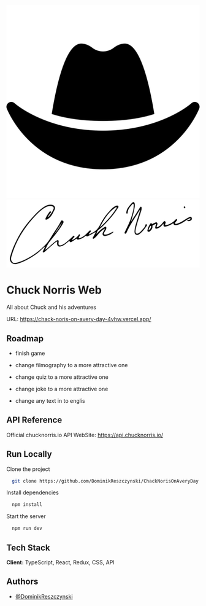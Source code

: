 ![Logo](./src/assets/hat.svg)
![Logo](./src/assets/1920px-Chuck_Norris_signature.svg.png)

# Chuck Norris Web

All about Chuck and his adventures

URL: https://chack-noris-on-avery-day-4vhw.vercel.app/

## Roadmap

- finish game

- change filmography to a more attractive one

- change quiz to a more attractive one

- change joke to a more attractive one

- change any text in to englis

## API Reference

Official chucknorris.io API WebSite: https://api.chucknorris.io/

## Run Locally

Clone the project

```bash
  git clone https://github.com/DominikReszczynski/ChackNorisOnAveryDay.git
```

Install dependencies

```bash
  npm install
```

Start the server

```bash
  npm run dev
```

## Tech Stack

**Client:** TypeScript, React, Redux, CSS, API

## Authors

- [@DominikReszczynski](https://github.com/DominikReszczynski)

